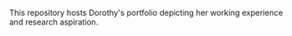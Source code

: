 This repository hosts Dorothy's portfolio depicting her working experience and research aspiration.
